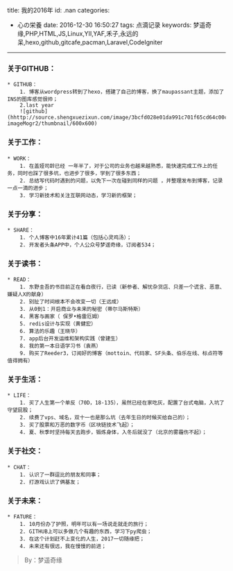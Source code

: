 title: 我的2016年
id: .nan
categories:
  - 心の栄養
date: 2016-12-30 16:50:27
tags: 点滴记录
keywords: 梦遥奇缘,PHP,HTML,JS,Linux,YII,YAF,禾子,永远的呆,hexo,github,gitcafe,pacman,Laravel,CodeIgniter
---

### 关于GITHUB：
	* GITHUB：
		1. 博客从wordpress转到了hexo，搭建了自己的博客，换了maupassant主题，添加了INS的图库感觉很帅；
		2.last year
		![github](hhttp://source.shengxuezixun.com/image/3bcfd028e01da991c701f65cd64c00c5.png?imageMogr2/thumbnail/600x600)

### 关于工作：
	* WORK：
		1. 在盖娅司龄已经 一年半了，对于公司的业务也越来越熟悉，能快速完成工作上的任务，同时也踩了很多坑，也进步了很多，学到了很多东西；
		2. 总结写代码时遇到的问题，以免下一次在碰到同样的问题 ，并整理发布到博客，记录一点一滴的进步；
		3. 学习新技术和关注互联网动态，学习新的框架；
### 关于分享：
	* SHARE：
		1. 个人博客中16年累计41篇（包括心灵鸡汤）；
		2. 开发者头条APP中，个人公众号梦遥奇缘，订阅者534；
### 关于读书：  
	* READ：
		1. 东野圭吾的书目前正在看白夜行，已读（新参者、解忧杂货店、只差一个谎言、恶意、嫌疑人X的献身）
		2. 别扯了时间根本不会改变一切（王远成）
		3. 从0到1：开启商业与未来的秘密（蒂尔马斯特斯）
		4. 黑客与画家（ 保罗•格雷厄姆）
		5. redis设计与实现（黄健宏）
		6. 算法的乐趣（王晓华）
		7. app后台开发运维和架构实践（曾建生）
		8. 我的第一本日语学习书（袁燕）
		9. 购买了Reeder3，订阅好的博客（mottoin、代码家、SF头条、伯乐在线、标点符等值得拥有）
### 关于生活：   
	* LIFE：
		1. 买了人生第一个单反（70D，18-135），虽然已经在家吃灰，配置了台式电脑，入坑了守望屁股；
		2. 续费了vps、域名，双十一也是那么坑（去年生日的时候买给自己的）；
		3. 买了股票和万恶的数字币（区块链技术飞起）；
		4. 夏、秋季时坚持每天去跑步，锻炼身体，入冬后就没了（北京的雾霾伤不起）；

### 关于社交：      
	* CHAT：
		1. 认识了一群逗比的朋友和同事；
		2. 打游戏认识了俩基友；
### 关于未来：
	* FATURE：
		1. 10月份办了护照，明年可以有一场说走就走的旅行；
		2. GITHUB上可以多做几个有趣的东西，学习下py爬虫；
		3. 在这个计划赶不上变化的人生，2017一切随缘把；
		4. 未来还有很远，我在慢慢的前进；

> By：梦遥奇缘







